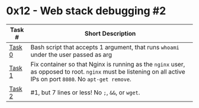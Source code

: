  # 0x12 - Web stack debugging #2
Task # | Short Description
-------|------------
[Task 0](0-iamsomeoneelese) | Bash script that accepts 1 argument, that runs `whoami` under the user passed as arg
[Task 1](1-run_nginx_as_nginx) | Fix container so that Nginx is running as the `nginx` user, as opposed to root. `nginx` must be listening on all active IPs on port `8080`. No `apt-get remove`.
[Task 2](100-fix_in_7_lines_or_less) | #1, but 7 lines or less! No `;`, `&&`, or `wget`.
